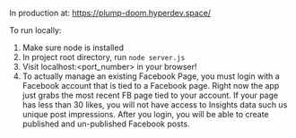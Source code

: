 In production at: https://plump-doom.hyperdev.space/

To run locally:

1. Make sure node is installed
2. In project root directory, run `node server.js`
3. Visit localhost:<port_number> in your browser!
4. To actually manage an existing Facebook Page, you must login with a Facebook account that is tied to a Facebook page. Right now the app just grabs the most recent FB page tied to your account. If your page has less than 30 likes, you will not have access to Insights data such us unique post impressions. After you login, you will be able to create published and un-published Facebook posts.